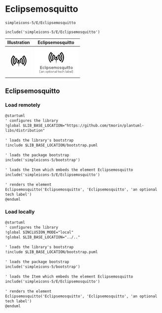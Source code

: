 # Eclipsemosquitto


```text
simpleicons-5/E/Eclipsemosquitto
```

```text
include('simpleicons-5/E/Eclipsemosquitto')
```



| Illustration | Eclipsemosquitto |
| :---: | :---: |
| ![illustration for Illustration](../../simpleicons-5/E/Eclipsemosquitto.png) | ![illustration for Eclipsemosquitto](../../simpleicons-5/E/Eclipsemosquitto.Local.png) |




## Eclipsemosquitto

### Load remotely
```plantuml
@startuml
' configures the library
!global $LIB_BASE_LOCATION="https://github.com/tmorin/plantuml-libs/distribution"

' loads the library's bootstrap
!include $LIB_BASE_LOCATION/bootstrap.puml

' loads the package bootstrap
include('simpleicons-5/bootstrap')

' loads the Item which embeds the element Eclipsemosquitto
include('simpleicons-5/E/Eclipsemosquitto')

' renders the element
Eclipsemosquitto('Eclipsemosquitto', 'Eclipsemosquitto', 'an optional tech label')
@enduml
```

### Load locally
```plantuml
@startuml
' configures the library
!global $INCLUSION_MODE="local"
!global $LIB_BASE_LOCATION="../.."

' loads the library's bootstrap
!include $LIB_BASE_LOCATION/bootstrap.puml

' loads the package bootstrap
include('simpleicons-5/bootstrap')

' loads the Item which embeds the element Eclipsemosquitto
include('simpleicons-5/E/Eclipsemosquitto')

' renders the element
Eclipsemosquitto('Eclipsemosquitto', 'Eclipsemosquitto', 'an optional tech label')
@enduml
```

